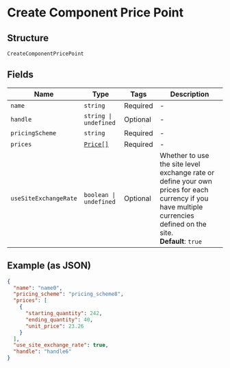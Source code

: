 
# Create Component Price Point

## Structure

`CreateComponentPricePoint`

## Fields

| Name | Type | Tags | Description |
|  --- | --- | --- | --- |
| `name` | `string` | Required | - |
| `handle` | `string \| undefined` | Optional | - |
| `pricingScheme` | `string` | Required | - |
| `prices` | [`Price[]`](../../doc/models/price.md) | Required | - |
| `useSiteExchangeRate` | `boolean \| undefined` | Optional | Whether to use the site level exchange rate or define your own prices for each currency if you have multiple currencies defined on the site.<br>**Default**: `true` |

## Example (as JSON)

```json
{
  "name": "name0",
  "pricing_scheme": "pricing_scheme8",
  "prices": [
    {
      "starting_quantity": 242,
      "ending_quantity": 40,
      "unit_price": 23.26
    }
  ],
  "use_site_exchange_rate": true,
  "handle": "handle6"
}
```

